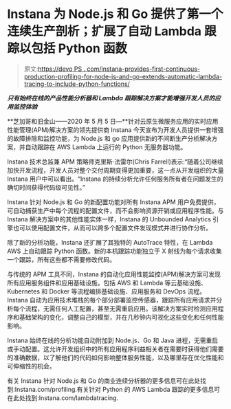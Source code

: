 # Instana 为 Node.js 和 Go 提供了第一个连续生产剖析；扩展了自动 Lambda 跟踪以包括 Python 函数

> 原文:[https://devo PS . com/instana-provides-first-continuous-production-profiling-for-node-js-and-go-extends-automatic-lambda-tracing-to-include-python-functions/](https://devops.com/instana-provides-first-continuous-production-profiling-for-node-js-and-go-extends-automatic-lambda-tracing-to-include-python-functions/)

***只有始终在线的产品性能分析器和 Lambda 跟踪解决方案才能增强开发人员的应用监控体验***

**芝加哥和旧金山——2020 年 5 月 5 日—**针对云原生微服务应用的实时应用性能管理(APM)解决方案的领先提供商 Instana 今天宣布为开发人员提供一套增强的故障排除和监控功能，为 Node.js 和 go 应用提供新的不间断生产分析解决方案，并自动跟踪在 AWS Lambda 上运行的 Python 无服务器功能。

Instana 技术总监兼 APM 策略师克里斯·法雷尔(Chris Farrell)表示:“随着公司继续加快开发流程，开发人员对整个交付周期变得更加重要，这一点从开发组织的大量 Instana 用户中可以看出。“Instana 的持续分析允许任何服务所有者在问题发生的确切时间获得代码级可见性。”

Instana 针对 Node.js 和 Go 的新配置功能对所有 Instana APM 用户免费提供，可自动捕获生产中每个流程的配置文件，而不会影响资源开销或应用程序性能。与 Instana 解决方案中的其他性能实体一样，Instana 的 Unbounded Analytics 引擎也可以使用配置文件，从而可以跨多个配置文件发现模式并进行协作分析。

除了新的分析功能，Instana 还扩展了其独特的 AutoTrace 特性，在 Lambda AWS 上自动跟踪 Python 函数。新的本机跟踪功能独立于 X 射线为每个请求收集一个跟踪，所有这些都不需要修改代码。

与传统的 APM 工具不同，Instana 的自动化应用性能监控(APM)解决方案可发现所有应用服务组件和应用基础设施，包括 AWS 和 Lambda 等云基础设施、Kubernetes 和 Docker 等流程编排基础设施、应用服务和 DevOps 流程。Instana 自动为应用技术堆栈的每个部分部署监控传感器，跟踪所有应用请求并分析每个流程，无需任何人工配置，甚至无需重启应用。该解决方案实时检测应用程序和基础架构的变化，调整自己的模型，并在几秒钟内可视化这些变化和任何性能影响。

Instana 始终在线的分析功能自动附加到 Node.js、Go 和 Java 进程，无需重启或手动配置。这允许开发组织中的所有应用程序利益相关者在需要时获得他们需要的准确数据，以了解他们的代码如何影响整体服务性能，以及哪里存在优化性能和可伸缩性的机会。

有关 Instana 针对 Node.js 和 Go 的商业连续分析器的更多信息可在此处找到:Instana.com/profiling.有关针对 Python 的 AWS Lambda 跟踪的更多信息可在此处找到:Instana.com/lambdatracing.